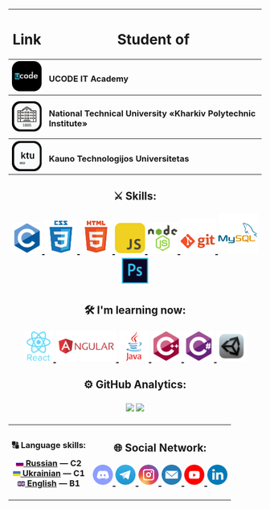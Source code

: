 <table width="100%" border="0" cellpadding="4" align="center">
    <tr>
        <th>
            <h1 align="center">Link</h1>
        </th>
        <th>
            <h1 align="center">Student of</h1>
        </th>
    </tr>
    <tr>
        <th>
            <a href="https://ucode.world/en/" target="_blank">
                <img src="https://github.com/CamyrauBTanke/CamyrauBTanke/blob/main/img/Student/ucode.png" height="60px">
            </a>
        </th>
        <th>
            <h3 align="left">UCODE IT Academy</h3>
        </th>
    </tr>
    <tr>
        <th>
            <a href="https://www.kpi.kharkov.ua/eng/" target="_blank">
                <img src="https://github.com/CamyrauBTanke/CamyrauBTanke/blob/main/img/Student/pki-logo.png" height="60px">
            </a>
        </th>
        <th>
            <h3 align="left">National Technical University «Kharkiv Polytechnic Institute»</h3>
        </th>
    </tr>
    <tr>
        <th>
            <a href="https://ktu.edu/" target="_blank">
                <img src="https://github.com/CamyrauBTanke/CamyrauBTanke/blob/main/img/Student/ktu-logo.png" height="60px">
            </a>
        </th>
        <th>
            <h3 align="left">Kauno Technologijos Universitetas</h3>
        </th>
    </tr>
</table>

<h2> </h2>

<h2 align="center">⚔️ Skills:
    <p> </p>
    <p align="center">
        <a href="https://en.wikipedia.org/wiki/C_(programming_language)" target="_blank">
            <img src="https://github.com/CamyrauBTanke/CamyrauBTanke/blob/main/img/skills/c.png" height="60px">
        </a>
        <a href="https://en.wikipedia.org/wiki/CSS" target="_blank">    
            <img src="https://github.com/CamyrauBTanke/CamyrauBTanke/blob/main/img/skills/css.png" height="65px">
        </a>
        <a href="https://en.wikipedia.org/wiki/HTML" target="_blank">    
            <img src="https://github.com/CamyrauBTanke/CamyrauBTanke/blob/main/img/skills/html.png" height="65px">
        </a>
        <a href="https://en.wikipedia.org/wiki/JavaScript" target="_blank"> 
            <img src="https://github.com/CamyrauBTanke/CamyrauBTanke/blob/main/img/skills/js.png" height="60px">
        </a>
        <a href="https://nodejs.org/en/about/" target="_blank"> 
            <img src="https://github.com/CamyrauBTanke/CamyrauBTanke/blob/main/img/skills/nodejs.png" height="60px">
        </a>
        <a href="https://en.wikipedia.org/wiki/GitHub" target="_blank"> 
            <img src="https://github.com/CamyrauBTanke/CamyrauBTanke/blob/main/img/skills/git.png" height="70px">
        </a>
        <a href="https://en.wikipedia.org/wiki/MySQL" target="_blank"> 
            <img src="https://github.com/CamyrauBTanke/CamyrauBTanke/blob/main/img/skills/mysql.png" height="80px">
        </a>
        <a href="https://www.adobe.com/ru/products/photoshop.html" target="_blank"> 
            <img src="https://github.com/CamyrauBTanke/CamyrauBTanke/blob/main/img/skills/photoshop.png" height="60px">
        </a>
    </p>
</h2>
<h2 align="center">🛠 I'm learning now:
    <p> </p>
    <p align="center">
        <a href="https://ru.reactjs.org/" target="_blank"> 
            <img src="https://github.com/CamyrauBTanke/CamyrauBTanke/blob/main/img/skills/react.png" height="60px">
        </a>
        <a href="https://angular.io/" target="_blank"> 
            <img src="https://github.com/CamyrauBTanke/CamyrauBTanke/blob/main/img/skills/angular.png" height="60px">
        </a>
        <a href="https://www.java.com/en/" target="_blank"> 
            <img src="https://github.com/CamyrauBTanke/CamyrauBTanke/blob/main/img/skills/java.png" height="60px">
        </a>
        <a href="https://en.wikipedia.org/wiki/C%2B%2B" target="_blank">
            <img src="https://github.com/CamyrauBTanke/CamyrauBTanke/blob/main/img/skills/cplusplus.png" height="60px">
        </a>
        <a href="https://en.wikipedia.org/wiki/C_Sharp_(programming_language)" target="_blank">    
            <img src="https://github.com/CamyrauBTanke/CamyrauBTanke/blob/main/img/skills/csharp.png" height="60px">
        </a>
        <a href="https://unity.com/" target="_blank"> 
            <img src="https://github.com/CamyrauBTanke/CamyrauBTanke/blob/main/img/skills/unity.png" height="60px">
        </a>
    </p>
</h2>

<h2 align="center">⚙️ GitHub Analytics:<p></p>
    <p align="center">
        <img height="180em" src="https://github-readme-stats-eight-theta.vercel.app/api?username=CamyrauBTanke&show_icons=true&include_all_commits=true&count_private=true&theme=dark"/>
        <img height="180em" src="https://github-readme-stats-eight-theta.vercel.app/api/top-langs/?username=CamyrauBTanke&layout=compact&langs_count=8&theme=dark"/>
    </p>
</h2>
<table width="100%" border="0" cellpadding="4" align="center">
    <tr>
        <th>
            <h3 align="center">🔠 Language skills:
                <p align="center">
                    <a href="https://en.wikipedia.org/wiki/Russian_language" target="_blank"><img src="https://github.com/CamyrauBTanke/CamyrauBTanke/blob/main/img/language/ru.png" width="15"/> Russian</a><b> </b>— C2<br>
                    <a href="https://en.wikipedia.org/wiki/Ukrainian_language" target="_blank"><img src="https://github.com/CamyrauBTanke/CamyrauBTanke/blob/main/img/language/ua.png" width="15"/> Ukrainian</a><b> </b>— C1<br>
                    <a href="https://en.wikipedia.org/wiki/English_language" target="_blank"><img src="https://github.com/CamyrauBTanke/CamyrauBTanke/blob/main/img/language/ang.png" width="15"/> English</a><b> </b>— B1<br>
                </p>
            </h3>
        </th>
        <th>
           <h2 align="center">🌐 Social Network:
                <p align="center">
                    <a href="#" target="_blank">
                        <img src="https://github.com/CamyrauBTanke/CamyrauBTanke/blob/main/img/social_network/discord.png" height="40px">
                    </a>
                    <a href="https://t.me/Camyrau_B_Tanke" target="_blank">
                        <img src="https://github.com/CamyrauBTanke/CamyrauBTanke/blob/main/img/social_network/telegram.png" height="40px">
                    </a>
                    <a href="https://www.instagram.com/Camyrau_B_Tanke/" target="_blank">
                        <img src="https://github.com/CamyrauBTanke/CamyrauBTanke/blob/main/img/social_network/instagram.png" height="40px">
                    </a>
                    <a href="mailto:gunko.vlad.21.09.2001a@gmail.com" target="_blank">
                        <img src="https://github.com/CamyrauBTanke/CamyrauBTanke/blob/main/img/social_network/gmail.png" height="40px">
                    </a>
                    <a href="https://www.youtube.com/channel/UCCIaTyFJqvO1SanxoltkOAA" target="_blank">
                        <img src="https://github.com/CamyrauBTanke/CamyrauBTanke/blob/main/img/social_network/youtube.png" height="40px">
                    </a>
                    <a href="https://www.linkedin.com/in/vladyslav-hunko-4521a8250" target="_blank">
                        <img src="https://github.com/CamyrauBTanke/CamyrauBTanke/blob/main/img/social_network/linkedin.png" height="40px">
                    </a>
                </p>
            </h2> 
        </th>
    </tr>
</table>